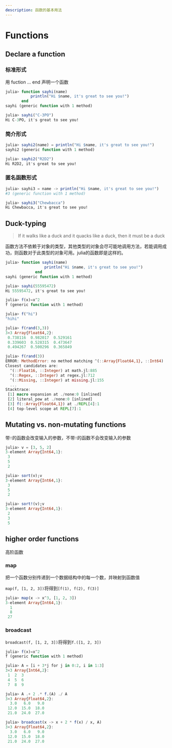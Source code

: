 ```yaml
---
description: 函数的基本用法
---
```


# Functions

## Declare a function

### 标准形式

用 fuction … end 声明一个函数

```julia
julia> function sayhi(name)
           println("Hi $name, it's great to see you!")
       end
sayhi (generic function with 1 method)

julia> sayhi("C-3PO")
Hi C-3PO, it's great to see you!
```

### 简介形式

```julia
julia> sayhi2(name) = println("Hi $name, it's great to see you!")
sayhi2 (generic function with 1 method)

julia> sayhi2("R2D2")
Hi R2D2, it's great to see you!
```

### 匿名函数形式

```julia
julia> sayhi3 = name -> println("Hi $name, it's great to see you!")
#3 (generic function with 1 method)

julia> sayhi3("Chewbacca")
Hi Chewbacca, it's great to see you!
```

## Duck-typing

> If it walks like a duck and it quacks like a duck, then it must be a duck

函数方法不依赖于对象的类型，其他类型的对象会尽可能地调用方法，若能调用成功，则函数对于此类型的对象可用。julia的函数即是这样的。

```julia
julia> function sayhi(name)
                 println("Hi $name, it's great to see you!")
             end
sayhi (generic function with 1 method)

julia> sayhi(55595472)
Hi 55595472, it's great to see you!
```

```julia
julia> f(x)=x^2
f (generic function with 1 method)

julia> f("hi")
"hihi"

julia> f(rand(3,3))
3×3 Array{Float64,2}:
 0.738116  0.982017  0.529161
 0.339603  0.528315  0.473647
 0.494267  0.500296  0.365849

julia> f(rand(3))
ERROR: MethodError: no method matching ^(::Array{Float64,1}, ::Int64)
Closest candidates are:
  ^(::Float16, ::Integer) at math.jl:885
  ^(::Regex, ::Integer) at regex.jl:712
  ^(::Missing, ::Integer) at missing.jl:155
  ...
Stacktrace:
 [1] macro expansion at ./none:0 [inlined]
 [2] literal_pow at ./none:0 [inlined]
 [3] f(::Array{Float64,1}) at ./REPL[4]:1
 [4] top-level scope at REPL[7]:1
```

## Mutating vs. non-mutating functions

带`!`的函数会改变输入的参数，不带`!`的函数不会改变输入的参数

```julia
julia> v = [3, 5, 2]
3-element Array{Int64,1}:
 3
 5
 2

julia> sort(v);v
3-element Array{Int64,1}:
 3
 5
 2

julia> sort!(v);v
3-element Array{Int64,1}:
 2
 3
 5
```

## higher order functions

高阶函数

### map

把一个函数分别传递到一个数据结构中的每一个数，并映射到函数值

`map(f, [1, 2, 3])`将得到`[f(1), f(2), f(3)]`

```julia
julia> map(x -> x^3, [1, 2, 3])
3-element Array{Int64,1}:
  1
  8
 27
```

### broadcast

`broadcast(f, [1, 2, 3])`将得到`f.([1, 2, 3])`

```julia
julia> f(x)=x^2
f (generic function with 1 method)

julia> A = [i + 3*j for j in 0:2, i in 1:3]
3×3 Array{Int64,2}:
 1  2  3
 4  5  6
 7  8  9

julia> A .+ 2 .* f.(A) ./ A
3×3 Array{Float64,2}:
  3.0   6.0   9.0
 12.0  15.0  18.0
 21.0  24.0  27.0

julia> broadcast(x -> x + 2 * f(x) / x, A)
3×3 Array{Float64,2}:
  3.0   6.0   9.0
 12.0  15.0  18.0
 21.0  24.0  27.0
```



